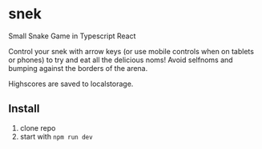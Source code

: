 # snek

Small Snake Game in Typescript React

Control your snek with arrow keys (or use mobile controls when on tablets or phones) to try and eat all the delicious noms! Avoid selfnoms and bumping against the borders of the arena.

Highscores are saved to localstorage.

## Install

1. clone repo
2. start with `npm run dev`
